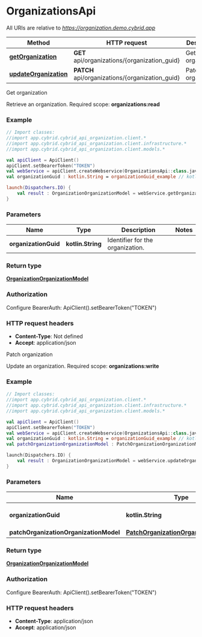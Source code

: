 # OrganizationsApi

All URIs are relative to *https://organization.demo.cybrid.app*

Method | HTTP request | Description
------------- | ------------- | -------------
[**getOrganization**](OrganizationsApi.md#getOrganization) | **GET** api/organizations/{organization_guid} | Get organization
[**updateOrganization**](OrganizationsApi.md#updateOrganization) | **PATCH** api/organizations/{organization_guid} | Patch organization



Get organization

Retrieve an organization.  Required scope: **organizations:read**

### Example
```kotlin
// Import classes:
//import app.cybrid.cybrid_api_organization.client.*
//import app.cybrid.cybrid_api_organization.client.infrastructure.*
//import app.cybrid.cybrid_api_organization.client.models.*

val apiClient = ApiClient()
apiClient.setBearerToken("TOKEN")
val webService = apiClient.createWebservice(OrganizationsApi::class.java)
val organizationGuid : kotlin.String = organizationGuid_example // kotlin.String | Identifier for the organization.

launch(Dispatchers.IO) {
    val result : OrganizationOrganizationModel = webService.getOrganization(organizationGuid)
}
```

### Parameters

Name | Type | Description  | Notes
------------- | ------------- | ------------- | -------------
 **organizationGuid** | **kotlin.String**| Identifier for the organization. |

### Return type

[**OrganizationOrganizationModel**](OrganizationOrganizationModel.md)

### Authorization


Configure BearerAuth:
    ApiClient().setBearerToken("TOKEN")

### HTTP request headers

 - **Content-Type**: Not defined
 - **Accept**: application/json


Patch organization

Update an organization.  Required scope: **organizations:write**

### Example
```kotlin
// Import classes:
//import app.cybrid.cybrid_api_organization.client.*
//import app.cybrid.cybrid_api_organization.client.infrastructure.*
//import app.cybrid.cybrid_api_organization.client.models.*

val apiClient = ApiClient()
apiClient.setBearerToken("TOKEN")
val webService = apiClient.createWebservice(OrganizationsApi::class.java)
val organizationGuid : kotlin.String = organizationGuid_example // kotlin.String | Identifier for the organization.
val patchOrganizationOrganizationModel : PatchOrganizationOrganizationModel =  // PatchOrganizationOrganizationModel | 

launch(Dispatchers.IO) {
    val result : OrganizationOrganizationModel = webService.updateOrganization(organizationGuid, patchOrganizationOrganizationModel)
}
```

### Parameters

Name | Type | Description  | Notes
------------- | ------------- | ------------- | -------------
 **organizationGuid** | **kotlin.String**| Identifier for the organization. |
 **patchOrganizationOrganizationModel** | [**PatchOrganizationOrganizationModel**](PatchOrganizationOrganizationModel.md)|  |

### Return type

[**OrganizationOrganizationModel**](OrganizationOrganizationModel.md)

### Authorization


Configure BearerAuth:
    ApiClient().setBearerToken("TOKEN")

### HTTP request headers

 - **Content-Type**: application/json
 - **Accept**: application/json

